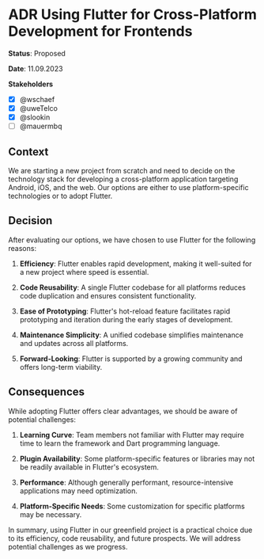 # ADR Using Flutter for Cross-Platform Development for Frontends

**Status**: Proposed

**Date**: 11.09.2023

**Stakeholders**
- [x] @wschaef
- [x] @uweTelco
- [x] @slookin
- [ ] @mauermbq

## Context

We are starting a new project from scratch and need to decide on the technology stack for developing a cross-platform application targeting Android, iOS, and the web. Our options are either to use platform-specific technologies or to adopt Flutter.

## Decision

After evaluating our options, we have chosen to use Flutter for the following reasons:

1. **Efficiency**: Flutter enables rapid development, making it well-suited for a new project where speed is essential.

2. **Code Reusability**: A single Flutter codebase for all platforms reduces code duplication and ensures consistent functionality.

3. **Ease of Prototyping**: Flutter's hot-reload feature facilitates rapid prototyping and iteration during the early stages of development.

4. **Maintenance Simplicity**: A unified codebase simplifies maintenance and updates across all platforms.

5. **Forward-Looking**: Flutter is supported by a growing community and offers long-term viability.

## Consequences

While adopting Flutter offers clear advantages, we should be aware of potential challenges:

1. **Learning Curve**: Team members not familiar with Flutter may require time to learn the framework and Dart programming language.

2. **Plugin Availability**: Some platform-specific features or libraries may not be readily available in Flutter's ecosystem.

3. **Performance**: Although generally performant, resource-intensive applications may need optimization.

4. **Platform-Specific Needs**: Some customization for specific platforms may be necessary.

In summary, using Flutter in our greenfield project is a practical choice due to its efficiency, code reusability, and future prospects. We will address potential challenges as we progress.
